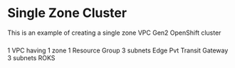 # Single Zone Cluster

This is an example of creating a single zone VPC Gen2 OpenShift cluster


###
1 VPC having 1 zone
1 Resource Group
3 subnets
    Edge
    Pvt
    Transit
Gateway
3 subnets
ROKS
